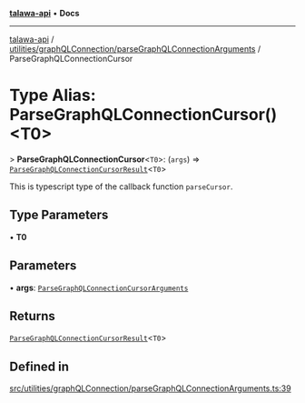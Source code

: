 [**talawa-api**](../../../../README.md) • **Docs**

***

[talawa-api](../../../../modules.md) / [utilities/graphQLConnection/parseGraphQLConnectionArguments](../README.md) / ParseGraphQLConnectionCursor

# Type Alias: ParseGraphQLConnectionCursor()\<T0\>

\> **ParseGraphQLConnectionCursor**\<`T0`\>: (`args`) =\> [`ParseGraphQLConnectionCursorResult`](ParseGraphQLConnectionCursorResult.md)\<`T0`\>

This is typescript type of the callback function `parseCursor`.

## Type Parameters

• **T0**

## Parameters

• **args**: [`ParseGraphQLConnectionCursorArguments`](ParseGraphQLConnectionCursorArguments.md)

## Returns

[`ParseGraphQLConnectionCursorResult`](ParseGraphQLConnectionCursorResult.md)\<`T0`\>

## Defined in

[src/utilities/graphQLConnection/parseGraphQLConnectionArguments.ts:39](https://github.com/PalisadoesFoundation/talawa-api/blob/bba5d82264abb62b9e358a3d3fe1af18a8a8f6e4/src/utilities/graphQLConnection/parseGraphQLConnectionArguments.ts#L39)
